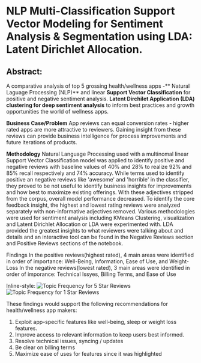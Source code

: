 # NLP Multi-Classification Support Vector Modeling for Sentiment Analysis & Segmentation using LDA: Latent Dirichlet Allocation.

## Abstract: 
A comparative analysis of top 5 grossing health/wellness apps -** Natural Laguage Processing (NLP)** and linear **Support Vector Classification** for positive and negative sentiment analysis. **Latent Dirchilet Application (LDA) clustering for deep sentiment analysis** to inform best practices and growth opportunities the world of wellness apps.

**Business Case/Problem** App reviews can equal conversion rates - higher rated apps are more attractive to reviewers. Gaining insight from these reviews can provide business intelligence for process improvements and future iterations of products.

**Methodology** Natural Language Processing used with a multinomal linear Support Vector Classification model was applied to identify positive and negative reviews with baseline values of 40% and 28% to realize 92% and 85% recall respectively and 74% accuracy. While terms used to identify positive an negative reviews like 'awesome' and 'horrible' in the classifier, they proved to be not useful to identify business insights for improvements and how best to maximize existing offerings. With these adjectives stripped from the corpus, overall model performance decreased. To identify the core feedback insight, the highest and lowest rating reviews were analyzed separately with non-informative adjectives removed. Various methodologies were used for sentiment analysis including KMeans Clustering, visualization and Latent Dirichlet Allocation or LDA were experimented with. LDA provided the greatest insights to what reviewers were talking about and details and an interactive tool can be found in the Negative Reviews section and Positive Reviews sections of the notebook.

Findings In the positive reviews(highest rated), 4 main areas were identified in order of importance: Well-Being, Information, Ease of Use, and Weight-Loss In the negative reviews(lowest rated), 3 main areas were identified in order of imporance: Technical Issyes, Billing Terms, and Ease of Use

Inline-style: 
![Topic Frequency for 5 Star Reviews](topic_frequency_5_star.png)   ![Topic Frequency for 1 Star Reviews](topic_frequency_1_star.png)

These findings would support the following recommendations for health/wellness app makers:

1) Exploit app-specific features like well-being, sleep or weight loss features.
2) Improve access to relevant information to keep users best informed.
3) Resolve technical issues, syncing / updates 
4) Be clear on billing terms
5) Maximize ease of uses for features since it was highlighted 
